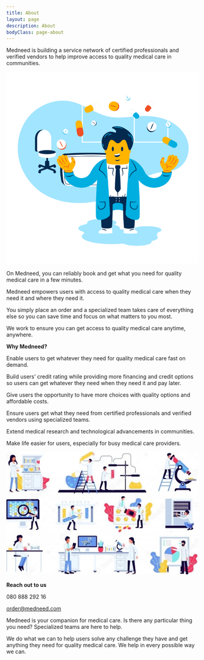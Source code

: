 ```yaml
---
title: About
layout: page
description: About
bodyClass: page-about
---
```


Medneed is building a service network of certified professionals and verified vendors to help improve access to quality medical care in communities. 

![Support patient](/images/illustrations/doc-pharm.png)

On Medneed, you can reliably book and get what you need for quality medical care in a few minutes.

Medneed empowers users with access to quality medical care when they need it and where they need it.

You simply place an order and a specialized team takes care of everything else so you can save time and focus on what matters to you most.

We work to ensure you can get access to quality medical care anytime, anywhere.


**Why Medneed?**

Enable users to get whatever they need for quality medical care fast on demand.

Build users’ credit rating while providing more financing and credit options so users can get whatever they need when they need it and pay later.

Give users the opportunity to have more choices with quality options and affordable costs.

Ensure users get what they need from certified professionals and verified vendors using specialized teams.

Extend medical research and technological advancements in communities.

Make life easier for users, especially for busy medical care providers.

![Medical Equipment](/images/illustrations/med-equipment.jpg)

**Reach out to us**

080 888 292 16

order@medneed.com

Medneed is your companion for medical care. Is there any particular thing you need? 
Specialized teams are here to help.

We do what we can to help users solve any challenge they have and get anything they need for quality medical care. 
We help in every possible way we can.

